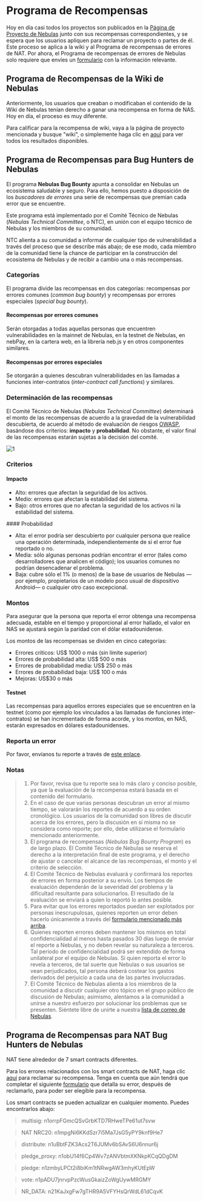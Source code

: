 # Programa de Recompensas
Hoy en día casi todos los proyectos son publicados en la [Página de Proyecto de Nebulas](go.nebulas.io) junto con sus recompensas correspondientes, y se espera que los usuarios apliquen para reclamar un proyecto o partes de él. Este proceso se aplica a la wiki y al Programa de recompensas de errores de NAT. Por ahora, el Programa de recompensas de errores de Nebulas solo requiere que envíes un [formulario](https://docs.google.com/forms/d/e/1FAIpQLScaCeODU26maPJIuyCkX6Lsa0A5Xi2AZ_z-mvklHmd89_CaXQ/viewform) con la información relevante.

## Programa de Recompensas de la Wiki de Nebulas
Anteriormente, los usuarios que creaban o modificaban el contenido de la Wiki de Nebulas tenían derecho a ganar una recompensa en forma de NAS. Hoy en día, el proceso es muy diferente.

Para calificar para la recompensa de wiki, vaya a la página de proyecto mencionada y busque "wiki", o simplemente haga clic en [aquí](https://go.nebulas.io/search?q=wiki) para ver todos los resultados disponibles.

## Programa de Recompensas para Bug Hunters de Nebulas
El programa **Nebulas Bug Bounty** apunta a consolidar en Nebulas un ecosistema saludable y seguro. Para ello, hemos puesto a disposición de los _buscadores de errores_ una serie de recompensas que premian cada error que se encuentre.

Este programa está implementado por el Comité Técnico de Nebulas (_Nebulas Technical Committee_, o NTC), en unión con el equipo técnico de Nebulas y los miembros de su comunidad.

NTC alienta a su comunidad a informar de cualquier tipo de vulnerabilidad a través del proceso que se describe más abajo; de ese modo, cada miembro de la comunidad tiene la chance de participar en la construcción del ecosistema de Nebulas y de recibir a cambio una o más recompensas.

### Categorías
El programa divide las recompensas en dos categorías: recompensas por errores comunes (_common bug bounty_) y recompensas por errores especiales (_special bug bounty_).

#### Recompensas por errores comunes
Serán otorgadas a todas aquellas personas que encuentren vulnerabilidades en la mainnet de Nebulas, en la testnet de Nebulas, en nebPay, en la cartera web, en la librería neb.js y en otros componentes similares.

#### Recompensas por errores especiales
Se otorgarán a quienes descubran vulnerabilidades en las llamadas a funciones inter-contratos (_inter-contract call functions_) y similares.

### Determinación de las recompensas
El Comité Técnico de Nebulas (_Nebulas Technical Committee_) determinará el monto de las recompensas de acuerdo a la gravedad de la vulnerabilidad descubierta, de acuerdo al método de evaluación de riesgos [OWASP](https://www.owasp.org/index.php/OWASP_Risk_Rating_Methodology), basándose dos criterios:  **impacto** y **probabilidad**. No obstante, el valor final de las recompensas estarán sujetas a la decisión del comité.

![1](https://cdn-images-1.medium.com/max/800/1*rR7P3JTHT2KFAYTDodsilw.jpeg)

### Criterios
#### Impacto
* Alto: errores que afectan la seguridad de los activos.
* Medio: errores que afectan la estabilidad del sistema.
* Bajo: otros errores que no afectan la seguridad de los activos ni la estabilidad del sistema.

#### Probabilidad
* Alta: el error podría ser descubierto por cualquier persona que realice una operación determinada, independientemente de si el error fue reportado o no.
* Media: sólo algunas personas podrían encontrar el error (tales como desarrolladores que analicen el código); los usuarios comunes no podrían desencadenar el problema.
* Baja: cubre sólo el 1% (o menos) de la base de usuarios de Nebulas —por ejemplo, propietarios de un modelo poco usual de dispositivo Android— o cualquier otro caso excepcional.

### Montos
Para asegurar que la persona que reporta el error obtenga una recompensa adecuada, estable en el tiempo y proporcional al error hallado, el valor en NAS se ajustará según la paridad con el dólar estadounidense.

Los montos de las recompensas se dividen en cinco categorías:

* Errores críticos: US$ 1000 o más (sin límite superior)
* Errores de probabilidad alta: US$ 500 o más
* Errores de probabilidad media: US$ 250 o más
* Errores de probabilidad baja: US$ 100 o más
* Mejoras: US$30 o más

#### Testnet
Las recompensas para aquellos errores especiales que se encuentren en la testnet (como por ejemplo los vinculados a las llamadas de funciones inter-contratos) se han incrementado de forma acorde, y los montos, en NAS, estarán expresados en dólares estadounidenses.

### Reporta un error
Por favor, envíanos tu reporte a través de [este enlace](https://goo.gl/forms/5ysl61Mjpn6yDEuN2).

### Notas
> 1. Por favor, revisa que tu reporte sea lo más claro y conciso posible, ya que la evaluación de la recompensa estará basada en el contenido del formulario.
> 2. En el caso de que varias personas descubran un error al mismo tiempo, se valorarán los reportes de acuerdo a su orden cronológico. Los usuarios de la comunidad son libres de discutir acerca de los errores, pero la discusión en sí misma no se considera como reporte; por ello, debe utilizarse el formulario mencionado anteriormente.
> 3. El programa de recompensas (_Nebulas Bug Bounty Program_) es de largo plazo. El Comité Técnico de Nebulas se reserva el derecho a la interpretación final de este programa, y el derecho de ajustar o cancelar el alcance de las recompensas, el monto y el criterio de selección.
> 4. El Comité Técnico de Nebulas evaluará y confirmará los reportes de errores en forma posterior a su envío. Los tiempos de evaluación dependerán de la severidad del problema y la dificultad resultante para solucionarlos. El resultado de la evaluación se enviará a quien lo reportó lo antes posible.
> 5. Para evitar que los errores reportados puedan ser explotados por personas inescrupulosas, quienes reporten un error deben hacerlo únicamente a través del [formulario mencionado más arriba](https://goo.gl/forms/5ysl61Mjpn6yDEuN2).
> 6. Quienes reporten errores deben mantener los mismos en total confidencialidad al menos hasta pasados 30 días luego de enviar el reporte a Nebulas, y no deben revelar su naturaleza a terceros. Tal periodo de confidencialidad podrá ser extendido de forma unilateral por el equipo de Nebulas. Si quien reporta el error lo revela a terceros, de tal suerte que Nebulas o sus usuarios se vean perjudicados, tal persona deberá costear los gastos derivados del perjuicio a cada una de las partes involucradas.
> 7. El Comité Técnico de Nebulas alienta a los miembros de la comunidad a discutir cualquier otro tópico en el grupo público de discusión de Nebulas; asimismo, alentamos a la comunidad a unirse a nuestro esfuerzo por solucionar los problemas que se presenten. Siéntete libre de unirte a nuestra [lista de correo de Nebulas](https://lists.nebulas.io/cgi-bin/mailman/listinfo).

## Programa de Recompensas para NAT Bug Hunters de Nebulas
NAT tiene alrededor de 7 smart contracts diferentes.

Para los errores relacionados con los smart contracts de NAT, haga clic [aquí](https://go.nebulas.io/project/147) para reclamar su recompensa. Tenga en cuenta que aún tendrá que completar el siguiente [formulario](https://docs.google.com/forms/d/e/1FAIpQLScaCeODU26maPJIuyCkX6Lsa0A5Xi2AZ_z-mvKlHmd89_CaXQ/viewform) que detalla su error, después de reclamarlo, para poder ser elegible para la recompensa.

Los smart contracts se pueden actualizar en cualquier momento. Puedes encontrarlos abajo:

> multisig: n1orrpFGmcQSvGrbKTD7RHweTPe61ut7svw

> NAT NRC20: n1mpgNi6KKdSzr7i5Ma7JsG5yPY9knf9He7

> distribute: n1uBbtFZK3Acs2T6JUMv6bSAvS6U6nnur6j

> pledge_proxy: n1obU14f6Cp4Wv7zANVbtmXKNkpKCqQDgDM

> pledge: n1zmbyLPCt2i8biKm1tNRwgAW3mhyKUtEpW

> vote: n1pADU7jnrvpPzcWusGkaizZoWgUywMRGMY

> NR_DATA: n21KaJxgFw7gTHR9A5VFYHsQrWdL61dCqvK
